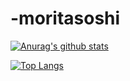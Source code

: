 # -moritasoshi
[![Anurag's github stats](https://github-readme-stats.vercel.app/api?username=moritasoshi)](https://github.com/anuraghazra/github-readme-stats)

[![Top Langs](https://github-readme-stats.vercel.app/api/top-langs/?username=moritasoshi)](https://github.com/anuraghazra/github-readme-stats)
